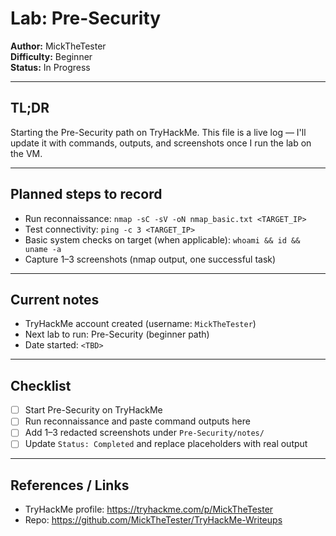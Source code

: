 # Lab: Pre-Security
**Author:** MickTheTester  
**Difficulty:** Beginner  
**Status:** In Progress

---

## TL;DR
Starting the Pre-Security path on TryHackMe. This file is a live log — I'll update it with commands, outputs, and screenshots once I run the lab on the VM.

---

## Planned steps to record
- Run reconnaissance: `nmap -sC -sV -oN nmap_basic.txt <TARGET_IP>`
- Test connectivity: `ping -c 3 <TARGET_IP>`
- Basic system checks on target (when applicable): `whoami && id && uname -a`
- Capture 1–3 screenshots (nmap output, one successful task)

---

## Current notes
- TryHackMe account created (username: `MickTheTester`)
- Next lab to run: Pre-Security (beginner path)
- Date started: `<TBD>`

---

## Checklist
- [ ] Start Pre-Security on TryHackMe
- [ ] Run reconnaissance and paste command outputs here
- [ ] Add 1–3 redacted screenshots under `Pre-Security/notes/`
- [ ] Update `Status: Completed` and replace placeholders with real output

---

## References / Links
- TryHackMe profile: https://tryhackme.com/p/MickTheTester
- Repo: https://github.com/MickTheTester/TryHackMe-Writeups
